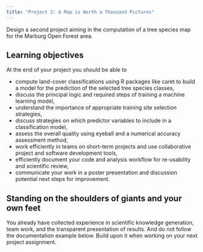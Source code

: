 ```yaml
---
title: "Project 2: A Map is Worth a Thousand Pictures"
---
```


Design a second project aiming in the computation of a tree species map for the Marburg Open Forest area.

<!--more-->



## Learning objectives
At the end of your project you should be able to
* compute land-cover classifications using R packages like caret to build a model for the prediction of the selected tree species classes,
* discuss the principal logic and required steps of training a machine learning model,
* understand the importance of appropriate training site selection strategies,
* discuss strategies on which predictor variables to include in a classification model,
* assess the overall quality using eyeball and a numerical accuracy assessment method,
* work efficiently in teams on short-term projects and use collaborative project and software development tools,
* efficiently document your code and analysis workflow for re-usability and scientific review,
* communicate your work in a poster presentation and discussion potential next steps for improvement.


## Standing on the shoulders of giants and your own feet
You already have collected experience in scientific knowledge generation, team work, and the transparent presentation of results.  And do not follow the documentation example below. Build upon it when working on your next project assignment.


